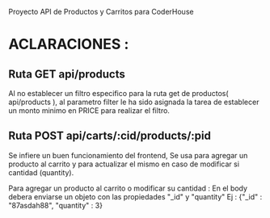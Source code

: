 Proyecto API de Productos y Carritos para CoderHouse

# ACLARACIONES :

## Ruta GET api/products
Al no establecer un filtro especifico para la ruta get de productos( api/products ),
al parametro filter le ha sido asignada la tarea de establecer un monto minimo en PRICE
para realizar el filtro.

## Ruta POST api/carts/:cid/products/:pid
Se infiere un buen funcionamiento del frontend, Se usa para agregar un producto al carrito y para actualizar el mismo en caso de modificar si cantidad (quantity).

Para agregar un producto al carrito o modificar su cantidad :
En el body debera enviarse un objeto con las propiedades "_id" y "quantity"
Ej : {"_id" : "87asdah88", "quantity" : 3}

